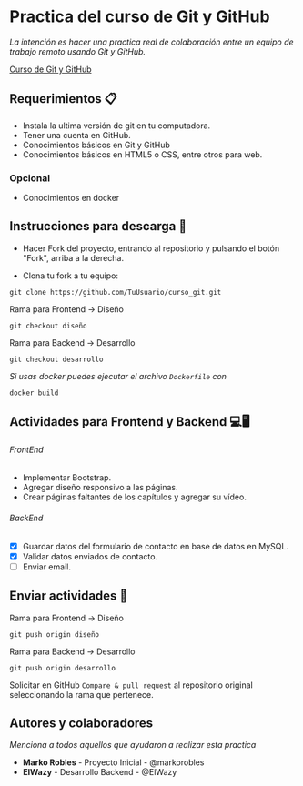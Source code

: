 # Practica del curso de Git y GitHub

*La intención es hacer una practica real de colaboración entre un equipo de trabajo remoto usando Git y GitHub.*

[Curso de Git y GitHub](https://pages.github.com/)

## Requerimientos 📋
- Instala la ultima versión de git en tu computadora.
- Tener una cuenta en GitHub.
- Conocimientos básicos en Git y GitHub
- Conocimientos básicos en HTML5 o CSS, entre otros para web.

### Opcional

- Conocimientos en docker

## Instrucciones para descarga 🔧
- Hacer Fork del proyecto, entrando al repositorio y pulsando el botón "Fork", arriba a la derecha. 

- Clona tu fork a tu equipo:
```
git clone https://github.com/TuUsuario/curso_git.git
```
Rama para Frontend -> Diseño

```git checkout diseño```

Rama para Backend -> Desarrollo

```git checkout desarrollo```

*Si usas docker puedes ejecutar el archivo `Dockerfile` con*

```docker build```

## Actividades para Frontend y Backend 💻🖥

###### FrontEnd
- Implementar Bootstrap.
- Agregar diseño responsivo a las páginas.
- Crear páginas faltantes de los capítulos y agregar su vídeo.

###### BackEnd

- [x] Guardar datos del formulario de contacto en base de datos en MySQL.
- [x] Validar datos enviados de contacto.
- [ ] Enviar email.

## Enviar actividades 🚀

Rama para Frontend -> Diseño

```git push origin diseño```

Rama para Backend -> Desarrollo

```git push origin desarrollo```

Solicitar en GitHub ```Compare & pull request``` al repositorio original seleccionando la rama que pertenece.


## Autores y colaboradores
*Menciona a todos aquellos que ayudaron a realizar esta practica*
- **Marko Robles** - Proyecto Inicial - @markorobles
- **ElWazy** - Desarrollo Backend - @ElWazy